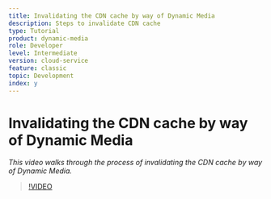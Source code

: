 ```yaml
---
title: Invalidating the CDN cache by way of Dynamic Media
description: Steps to invalidate CDN cache  
type: Tutorial
product: dynamic-media
role: Developer
level: Intermediate 
version: cloud-service
feature: classic 
topic: Development
index: y
---
```


# Invalidating the CDN cache by way of Dynamic Media

*This video walks through the process of invalidating the CDN cache by way of Dynamic Media.*

>[!VIDEO](https://video.tv.adobe.com/v/335457?quality=9&learn=on)
